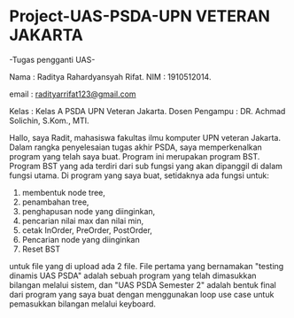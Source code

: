 # Project-UAS-PSDA-UPN VETERAN JAKARTA

-Tugas pengganti UAS-

Nama            : Raditya Rahardyansyah Rifat.
NIM             : 1910512014.

email           : radityarrifat123@gmail.com

Kelas           : Kelas A PSDA UPN Veteran Jakarta.
Dosen Pengampu  : DR. Achmad Solichin, S.Kom., MTI.

  Hallo, saya Radit, mahasiswa fakultas ilmu komputer UPN veteran Jakarta. Dalam rangka penyelesaian tugas akhir PSDA, saya memperkenalkan program yang telah saya buat. Program ini merupakan program BST.
  Program BST yang ada terdiri dari sub fungsi yang akan dipanggil di dalam fungsi utama. Di program yang saya buat, setidaknya ada fungsi untuk: 
1. membentuk node tree, 
2. penambahan tree, 
3. penghapusan node yang diinginkan, 
4. pencarian nilai max dan nilai min, 
5. cetak InOrder, PreOrder, PostOrder,
6. Pencarian node yang diinginkan
7. Reset BST

untuk file yang di upload ada 2 file. File pertama yang bernamakan "testing dinamis UAS PSDA" adalah sebuah program yang telah dimasukkan bilangan melalui sistem, dan "UAS PSDA Semester 2" adalah bentuk final dari program yang saya buat dengan menggunakan loop use case untuk pemasukkan bilangan melalui keyboard.
